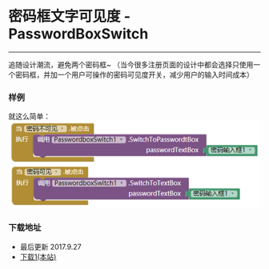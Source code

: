 # 密码框文字可见度 - PasswordBoxSwitch

---

追随设计潮流，避免两个密码框~
（当今很多注册页面的设计中都会选择只使用一个密码框，并加一个用户可操作的密码可见度开关，减少用户的输入时间成本）


### 样例

就这么简单：  
![](../images/PasswordBoxSwitch/code.png)

### 下载地址

* 最后更新 2017.9.27
* <a href="/aix/cn.colintree.aix.PasswordBoxSwitch.aix" target="_blank">下载1(本站)</a>
